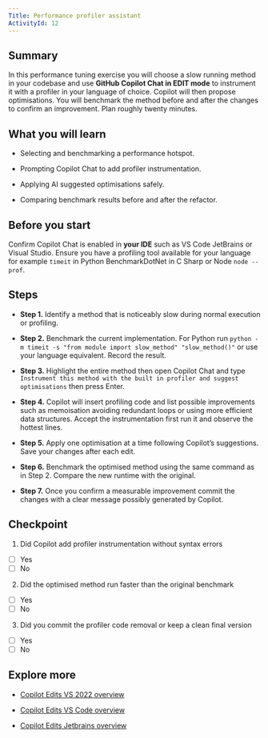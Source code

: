 ```yaml
---
Title: Performance profiler assistant
ActivityId: 12
---
```


## Summary

In this performance tuning exercise you will choose a slow running method in your codebase and use **GitHub Copilot Chat in EDIT mode** to instrument it with a profiler in your language of choice. Copilot will then propose optimisations. You will benchmark the method before and after the changes to confirm an improvement. Plan roughly twenty minutes.

## What you will learn

- Selecting and benchmarking a performance hotspot.

- Prompting Copilot Chat to add profiler instrumentation.

- Applying AI suggested optimisations safely.

- Comparing benchmark results before and after the refactor.

## Before you start

Confirm Copilot Chat is enabled in **your IDE** such as VS Code JetBrains or Visual Studio. Ensure you have a profiling tool available for your language for example `timeit` in Python BenchmarkDotNet in C Sharp or Node `node --prof`.

## Steps

- **Step 1.** Identify a method that is noticeably slow during normal execution or profiling.

- **Step 2.** Benchmark the current implementation. For Python run `python -m timeit -s "from module import slow_method" "slow_method()"` or use your language equivalent. Record the result.

- **Step 3.** Highlight the entire method then open Copilot Chat and type `Instrument this method with the built in profiler and suggest optimisations` then press Enter.

- **Step 4.** Copilot will insert profiling code and list possible improvements such as memoisation avoiding redundant loops or using more efficient data structures. Accept the instrumentation first run it and observe the hottest lines.

- **Step 5.** Apply one optimisation at a time following Copilot’s suggestions. Save your changes after each edit.

- **Step 6.** Benchmark the optimised method using the same command as in Step 2. Compare the new runtime with the original.

- **Step 7.** Once you confirm a measurable improvement commit the changes with a clear message possibly generated by Copilot.

## Checkpoint

1. Did Copilot add profiler instrumentation without syntax errors

- [ ] Yes
- [ ] No

2. Did the optimised method run faster than the original benchmark

- [ ] Yes
- [ ] No

3. Did you commit the profiler code removal or keep a clean final version

- [ ] Yes
- [ ] No

## Explore more

- [Copilot Edits VS 2022 overview](https://learn.microsoft.com/en-us/visualstudio/ide/copilot-edits)

- [Copilot Edits VS Code overview](https://code.visualstudio.com/docs/copilot/chat/copilot-edits)

- [Copilot Edits Jetbrains overview](https://github.blog/changelog/2025-03-20-enhance-your-productivity-with-copilot-edits-in-jetbrains-ides/)
